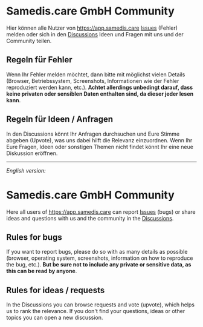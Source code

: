 # Samedis.care GmbH Community

Hier können alle Nutzer von https://app.samedis.care [Issues](https://github.com/Samedis-care/samedis-care-community/issues) (Fehler) melden oder sich in den [Discussions](https://github.com/Samedis-care/samedis-care-community/discussions) Ideen und Fragen mit uns und der Community teilen.

## Regeln für Fehler

Wenn Ihr Fehler melden möchtet, dann bitte mit möglichst vielen Details (Browser, Betriebssystem, Screenshots, Informationen wie der Fehler reproduziert werden kann, etc.). **Achtet allerdings unbedingt darauf, dass keine privaten oder sensiblen Daten enthalten sind, da dieser jeder lesen kann**.

## Regeln für Ideen / Anfragen

In den Discussions könnt Ihr Anfragen durchsuchen und Eure Stimme abgeben (Upvote), was uns dabei hilft die Relevanz einzuordnen.
Wenn Ihr Eure Fragen, Ideen oder sonstigen Themen nicht findet könnt Ihr eine neue Diskussion eröffnen. 

---
*English version:*

# Samedis.care GmbH Community

Here all users of https://app.samedis.care can report [Issues](https://github.com/Samedis-care/samedis-care-community/issues) (bugs) or share ideas and questions with us and the community in the [Discussions](https://github.com/Samedis-care/samedis-care-community/discussions).

## Rules for bugs

If you want to report bugs, please do so with as many details as possible (browser, operating system, screenshots, information on how to reproduce the bug, etc.). **But be sure not to include any private or sensitive data, as this can be read by anyone**.

## Rules for ideas / requests

In the Discussions you can browse requests and vote (upvote), which helps us to rank the relevance.
If you don't find your questions, ideas or other topics you can open a new discussion. 



